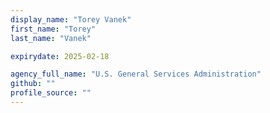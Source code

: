 ```yaml
---
display_name: "Torey Vanek"
first_name: "Torey"
last_name: "Vanek"

expirydate: 2025-02-18

agency_full_name: "U.S. General Services Administration"
github: ""
profile_source: ""
---
```

